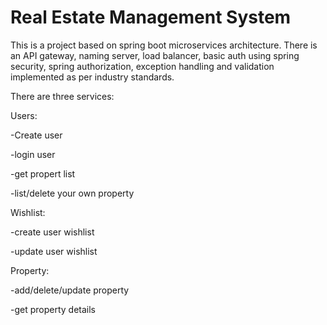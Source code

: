 # Real Estate Management System

This is a project based on spring boot microservices architecture.
There is an API gateway, naming server, load balancer, basic auth using spring security, spring authorization, exception handling and validation implemented as per industry standards.

There are three services:

Users:

 -Create user
 
 -login user
 
 -get propert list
 
 -list/delete your own property
 
 
Wishlist:

 -create user wishlist
 
 -update user wishlist
 
 
Property:

 -add/delete/update property
 
 -get property details
